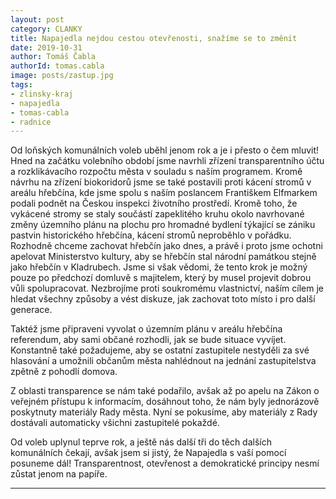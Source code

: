 ```yaml
---
layout: post
category: CLANKY
title: Napajedla nejdou cestou otevřenosti, snažíme se to změnit
date: 2019-10-31
author: Tomáš Čabla
authorId: tomas.cabla
image: posts/zastup.jpg  
tags: 
- zlinsky-kraj
- napajedla
- tomas-cabla
- radnice
---
```


Od loňských komunálních voleb uběhl jenom rok a je i přesto o čem mluvit! Hned na začátku volebního období jsme navrhli zřízení transparentního účtu a rozklikávacího rozpočtu města v souladu s naším programem. Kromě návrhu na zřízení biokoridorů jsme se také postavili proti kácení stromů v areálu hřebčína, kde jsme spolu s naším poslancem Františkem Elfmarkem podali podnět na Českou inspekci životního prostředí. Kromě toho, že vykácené stromy se staly součástí zapeklitého kruhu okolo navrhované změny územního plánu na plochu pro hromadné bydlení týkající se zániku pastvin historického hřebčína, kácení stromů neproběhlo v pořádku. Rozhodně chceme zachovat hřebčín jako dnes, a právě i proto jsme ochotni apelovat Ministerstvo kultury, aby se hřebčín stal národní památkou stejně jako hřebčín v Kladrubech. Jsme si však vědomi, že tento krok je možný pouze po předchozí domluvě s majitelem, který by musel projevit dobrou vůli spolupracovat. Nezbrojíme proti soukromému vlastnictví, naším cílem je hledat všechny způsoby a vést diskuze, jak zachovat toto místo i pro další generace.

Taktéž jsme připraveni vyvolat o územním plánu v areálu hřebčína referendum, aby sami občané rozhodli, jak se bude situace vyvíjet. Konstantně také požadujeme, aby se ostatní zastupitele nestyděli za své hlasování a umožnili občanům města nahlédnout na jednání zastupitelstva zpětně z pohodlí domova.  

Z oblasti transparence se nám také podařilo, avšak až po apelu na Zákon o veřejném přístupu k informacím, dosáhnout toho, že nám byly jednorázově poskytnuty materiály Rady města. Nyní se pokusíme, aby materiály z Rady dostávali automaticky všichni zastupitelé pokaždé.

Od voleb uplynul teprve rok, a ještě nás další tři do těch dalších komunálních čekají, avšak jsem si jistý, že Napajedla s vaší pomocí posuneme dál! Transparentnost, otevřenost a demokratické principy nesmí zůstat jenom na papíře.

---
